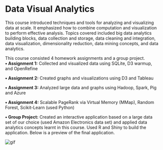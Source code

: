 # Data Visual Analytics
This course introduced techniques and tools for analyzing and visualizing data at scale. 
It emphasized how to combine computation and visualization to perform effective analysis. Topics covered included big data analytics building blocks, data collection and storage, data cleaning and integration, data visualization, dimensionality reduction, data mining concepts, and data analytics. 

This course consisted 4 homework assignments and a group project. <br />
**•	Assignment 1:** Collected and visualized data using SQLite, D3 warmup, and OpenRefine <br />

**•	Assignment 2:** Created graphs and visualizations using D3 and Tableau <br />

**•	Assignment 3:** Analyzed large data and graphs using Hadoop, Spark, Pig and Azure <br />

**•	Assignment 4:** Scalable PageRank via Virtual Memory (MMap), Random Forest, Scikit-Learn (used Python) <br />

**•	Group Project:** Created an interactive application based on a large data set of our choice (used Amazon Electronics data set) and applied data analytics concepts learnt in this course. Used R and Shiny to build the application. Below is a preview of the final application. 

![gif](https://user-images.githubusercontent.com/46453741/58108619-2b2cca80-7bba-11e9-9e8b-9d4ee3882231.gif)
